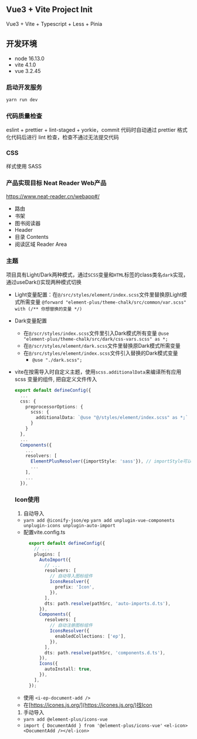 ## Vue3 + Vite Project Init

Vue3 + Vite + Typescript + Less + Pinia

## 开发环境

- node 16.13.0
- vite 4.1.0
- vue 3.2.45

### 启动开发服务

```bash
yarn run dev
```

### 代码质量检查

eslint + prettier + lint-staged + yorkie，commit 代码时自动通过 prettier 格式化代码后进行 lint 检查，检查不通过无法提交代码

### CSS

样式使用 SASS

### 产品实现目标 Neat Reader Web产品
https://www.neat-reader.cn/webapp#/

- 路由
 - 书架
 - 图书阅读器
  - Header
  - 目录 Contents
  - 阅读区域 Reader Area
  
### 主题
项目具有Light/Dark两种模式，通过`SCSS`变量和`HTML`标签的class类名`dark`实现，通过useDark()实现两种模式切换
- Light变量配置：在`@/src/styles/element/index.scss`文件里替换原Light模式所需变量
  `@forward "element-plus/theme-chalk/src/common/var.scss" with (/** 你想替换的变量 */)`

- Dark变量配置
  - 在`@/scr/styles/index.scss`文件里引入Dark模式所有变量
    `@use "element-plus/theme-chalk/src/dark/css-vars.scss" as *;`
  - 在`@/scr/styles/element/dark.scss`文件里替换原Dark模式所需变量
  - 在`@/src/styles/element/index.scss`文件引入替换的Dark模式变量
    - `@use "./dark.scss";`
  
- vite在按需导入时自定义主题，使用`scss.additionalData`来编译所有应用 scss 变量的组件, 把自定义文件传入
  ```Typescript
  export default defineConfig({
    ...
    css: {
      preprocessorOptions: {
        scss: {
          additionalData: `@use "@/styles/element/index.scss" as *;` 
        }
      }
    },
    ...
    Components({
      ...
      resolvers: [
        ElementPlusResolver({importStyle: 'sass'}), // importStyle可以配置element-plus的样式引入方式
        ...
      ],
      ...
    }),
  ```

  ### Icon使用
  1. 自动导入
  - `yarn add @iconify-json/ep`
    `yarn add unplugin-vue-components unplugin-icons unplugin-auto-import`
  - 配置vite.config.ts
    ```typescript
      export default defineConfig({
        // ...
        plugins: [
          AutoImport({
            // ...
            resolvers: [
              // 自动导入图标组件
              IconsResolver({
                prefix: 'Icon',
              }),
            ],
            dts: path.resolve(pathSrc, 'auto-imports.d.ts'),
          }),
          Components({
            resolvers: [
              // 自动注册图标组件
              IconsResolver({
                enabledCollections: ['ep'],
              }),
            ],
            dts: path.resolve(pathSrc, 'components.d.ts'),
          }),
          Icons({
            autoInstall: true,
          }),
        ],
      });
    ```
  - 使用 `<i-ep-document-add />`
  - 在[https://icones.js.org/](https://icones.js.org/)找Icon

  1. 手动导入
  - `yarn add @element-plus/icons-vue`
  - `import { DocumentAdd } from '@element-plus/icons-vue'`
    `<el-icon><DocumentAdd /></el-icon>`